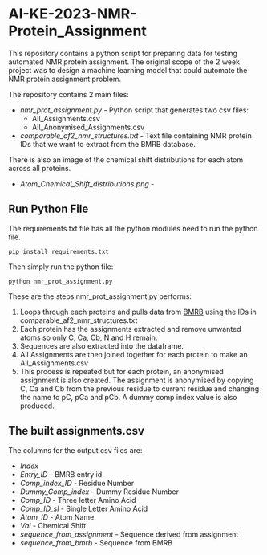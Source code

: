# AI-KE-2023-NMR-Protein_Assignment

This repository contains a python script for preparing data for testing automated NMR protein assignment. The original scope of the 2 week project was to design a machine learning model that could automate the NMR protein assignment problem.

The repository contains 2 main files:

- *nmr_prot_assignment.py* - Python script that generates two csv files:
    - All_Assignments.csv
    - All_Anonymised_Assignments.csv
- *comparable_af2_nmr_structures.txt* - Text file containing NMR protein IDs that we want to extract from the BMRB database.

There is also an image of the chemical shift distributions for each atom across all proteins.
- *Atom_Chemical_Shift_distributions.png* -

## Run Python File

The requirements.txt file has all the python modules need to run the python file.

```
pip install requirements.txt
```

Then simply run the python file:

```
python nmr_prot_assignment.py
```

These are the steps nmr_prot_assignment.py performs:

1. Loops through each proteins and pulls data from [BMRB](https://bmrb.io/) using the IDs in comparable_af2_nmr_structures.txt
2. Each protein has the assignments extracted and remove unwanted atoms so only C, Ca, Cb, N and H remain.
3. Sequences are also extracted into the dataframe.
4. All Assignments are then joined together for each protein to make an All_Assignments.csv
5. This process is repeated but for each protein, an anonymised assignment is also created. The assignment is anonymised by copying C, Ca and Cb from the previous residue to current residue and changing the name to pC, pCa and pCb. A dummy comp index value is also produced.

## The built assignments.csv

The columns for the output csv files are:

- *Index*
- *Entry_ID* - BMRB entry id
- *Comp_index_ID* - Residue Number
- *Dummy_Comp_index* - Dummy Residue Number
- *Comp_ID* - Three letter Amino Acid
- *Comp_ID_sl* - Single Letter Amino Acid
- *Atom_ID* - Atom Name
- *Val* - Chemical Shift
- *sequence_from_assignment* - Sequence derived from assignment
- *sequence_from_bmrb* - Sequence from BMRB
